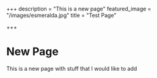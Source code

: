 +++
description = "This is a new page"
featured_image = "/images/esmeralda.jpg"
title = "Test Page"

+++
# New Page

This is a new page with stuff that I would like to add